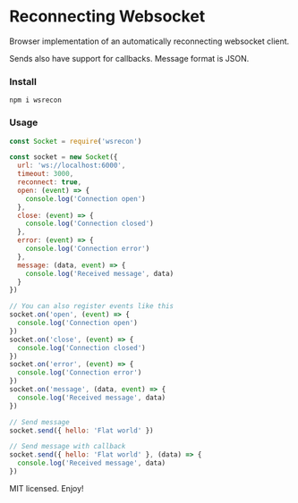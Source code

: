 # Reconnecting Websocket

Browser implementation of an automatically reconnecting websocket client.

Sends also have support for callbacks. Message format is JSON.

### Install
```
npm i wsrecon
```

### Usage

```javascript
const Socket = require('wsrecon')

const socket = new Socket({
  url: 'ws://localhost:6000',
  timeout: 3000,
  reconnect: true,
  open: (event) => {
    console.log('Connection open')
  },
  close: (event) => {
    console.log('Connection closed')
  },
  error: (event) => {
    console.log('Connection error')
  },
  message: (data, event) => {
    console.log('Received message', data)
  }
})

// You can also register events like this
socket.on('open', (event) => {
  console.log('Connection open')
})
socket.on('close', (event) => {
  console.log('Connection closed')
})
socket.on('error', (event) => {
  console.log('Connection error')
})
socket.on('message', (data, event) => {
  console.log('Received message', data)
})

// Send message
socket.send({ hello: 'Flat world' })

// Send message with callback
socket.send({ hello: 'Flat world' }, (data) => {
  console.log('Received message', data)
})
```
MIT licensed. Enjoy!
